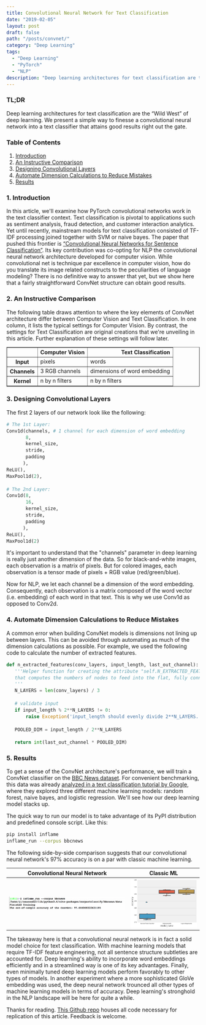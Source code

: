 ```yaml
---
title: Convolutional Neural Network for Text Classification
date: "2019-02-05"
layout: post
draft: false
path: "/posts/convnet/"
category: "Deep Learning"
tags:
  - "Deep Learning"
  - "PyTorch"
  - "NLP"
description: "Deep learning architectures for text classification are the “Wild West” of deep learning. We present a simple way to finesse a convolutional neural network into a text classifier that attains good results right out the gate."
---
```


### **TL;DR**
Deep learning architectures for text classification are the “Wild West” of deep learning. We present a simple way to finesse a convolutional neural network into a text classifier that attains good results right out the gate.

### **Table of Contents**
1. [Introduction](#intro)
2. [An Instructive Comparison](#comparison)
3. [Designing Convolutional Layers](#design)
4. [Automate Dimension Calculations to Reduce Mistakes](#dimension)
5. [Results](#results)

### **1. Introduction** <a name="intro"></a>
In this article, we'll examine how PyTorch convolutional networks work in the text classifier context. Text classification is pivotal to applications such as sentiment analysis, fraud detection, and customer interaction analytics. Yet until recently, mainstream models for text classification consisted of TF-IDF processing joined together with SVM or naive bayes. The paper that pushed this frontier is [“Convolutional Neural Networks for Sentence Classification”](https://arxiv.org/abs/1408.5882). Its key contribution was co-opting for NLP the convolutional neural network architecture developed for computer vision. While convolutional net is technique par excellence in computer vision, how do you translate its image related constructs to the peculiarities of language modeling? There is no definitive way to answer that yet, but we show here that a fairly straightforward ConvNet structure can obtain good results.

### **2. An Instructive Comparison** <a name="comparison"></a>
The following table draws attention to where the key elements of ConvNet architecture differ between Computer Vision and Text Classification. In one column, it lists the typical settings for Computer Vision. By contrast, the settings for Text Classification are original creations that we're unveiling in this article. Further explanation of these settings will follow later. 

<div>
<style scoped>
    .dataframe tbody tr th:only-of-type {
        vertical-align: middle;
    }

    .dataframe tbody tr th {
        vertical-align: top;
    }

    .dataframe thead th {
        text-align: right;
    }
</style>
<table border="1" class="dataframe">
  <thead>
    <tr style="text-align: right;">
      <th></th>
      <th>Computer Vision</th>
      <th>Text Classification</th>
    </tr>
  </thead>
  <tbody>
    <tr>
      <th>Input</th>
      <td>pixels</td>
      <td>words</td>
    </tr>
    <tr>
      <th>Channels</th>
      <td>3 RGB channels</td>
      <td>dimensions of word embedding</td>
    </tr>
    <tr>
      <th>Kernel</th>
      <td>n by n filters</td>
      <td>n by n filters</td>
    </tr>
  </tbody>
</table>
</div>

### **3. Designing Convolutional Layers** <a name="design"></a>
The first 2 layers of our network look like the following:

```python
# The 1st Layer:
Conv1d(channels, # 1 channel for each dimension of word embedding
       8, 
       kernel_size, 
       stride,
       padding
      ),
ReLU(),
MaxPool1d(2),

# The 2nd Layer:
Conv1d(8, 
       16, 
       kernel_size,
       stride, 
       padding
      ),
ReLU(),
MaxPool1d(2)
```

It's important to understand that the "channels" parameter in deep learning is really just another dimension of the data. So for black-and-white images, each observation is a matrix of pixels. But for colored images, each observation is a tensor made of pixels + RGB value (red/green/blue).

Now for NLP, we let each channel be a dimension of the word embedding. Consequently, each observation is a matrix composed of the word vector (i.e. embedding) of each word in that text. This is why we use Conv1d as opposed to Conv2d.

### **4. Automate Dimension Calculations to Reduce Mistakes** <a name="dimension"></a>
A common error when building ConvNet models is dimensions not lining up between layers. This can be avoided through automating as much of the dimension calculations as possible. For example, we used the following code to calculate the number of extracted features.

```python
def n_extracted_features(conv_layers, input_length, last_out_channel):
   '''Helper function for creating the attribute "self.N_EXTRACTED_FEATURES"
   that computes the numbers of nodes to feed into the flat, fully connected layer.
   '''
   N_LAYERS = len(conv_layers) / 3

   # validate input
   if input_length % 2**N_LAYERS != 0:
       raise Exception('input_length should evenly divide 2**N_LAYERS.')

   POOLED_DIM = input_length / 2**N_LAYERS

   return int(last_out_channel * POOLED_DIM)
```

### **5. Results** <a name="results"></a>
To get a sense of the ConvNet architecture's performance, we will train a ConvNet classifier on the [BBC News dataset](http://mlg.ucd.ie/datasets/bbc.html). For convenient benchmarking, this data was already [analyzed in a text classification tutorial by Google](https://cloud.google.com/blog/products/gcp/problem-solving-with-ml-automatic-document-classification), where they explored three different machine learning models: random forest, naive bayes, and logistic regression. We'll see how our deep learning model stacks up.

The quick way to run our model is to take advantage of its PyPI distribution and predefined console script. Like this:

```sh
pip install inflame
inflame_run --corpus bbcnews
```

The following side-by-side comparison suggests that our convolutional neural network's 97% accuracy is on a par with classic machine learning. 

Convolutional Neural Network  |  Classic ML
------------------------------|----------------------------
![](results-bbc.png)          |  ![](results-ml-google.png)

The takeaway here is that a convolutional neural network is in fact a solid model choice for text classification. With machine learning models that require TF-IDF feature engineering, not all sentence structure subtleties are accounted for. Deep learning's ability to incorporate word embeddings efficiently and in a streamlined way is one of its key advantages. Finally, even minimally tuned deep learning models perform favorably to other types of models. In another experiment where a more sophisticated GloVe embedding was used, the deep neural network trounced all other types of machine learning models in terms of accuracy. Deep learning's stronghold in the NLP landscape will be here for quite a while.

Thanks for reading. [This Github repo](https://github.com/zjohn77/inflame) houses all code necessary for replication of this article. Feedback is welcome.